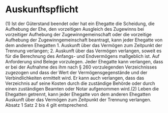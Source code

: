# Auskunftspflicht

(1) Ist der Güterstand beendet oder hat ein Ehegatte die Scheidung, die Aufhebung der Ehe, den vorzeitigen Ausgleich des Zugewinns bei vorzeitiger Aufhebung der Zugewinngemeinschaft oder die vorzeitige Aufhebung der Zugewinngemeinschaft beantragt, kann jeder Ehegatte von dem anderen Ehegatten  1.
 Auskunft über das Vermögen zum Zeitpunkt der Trennung verlangen;
 2.
 Auskunft über das Vermögen verlangen, soweit es für die Berechnung des Anfangs- und Endvermögens maßgeblich ist.
Auf Anforderung sind Belege vorzulegen. Jeder Ehegatte kann verlangen, dass er bei der Aufnahme des ihm nach § 260 vorzulegenden Verzeichnisses zugezogen und dass der Wert der Vermögensgegenstände und der Verbindlichkeiten ermittelt wird. Er kann auch verlangen, dass das Verzeichnis auf seine Kosten durch die zuständige Behörde oder durch einen zuständigen Beamten oder Notar aufgenommen wird.(2) Leben die Ehegatten getrennt, kann jeder Ehegatte von dem anderen Ehegatten Auskunft über das Vermögen zum Zeitpunkt der Trennung verlangen. Absatz 1 Satz 2 bis 4 gilt entsprechend. 

